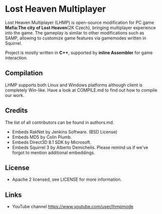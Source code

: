 # Lost Heaven Multiplayer
Lost Heaven Multiplayer (LHMP) is open-source modification for PC game
 **Mafia:The city of Lost Heaven**(2K Czech), bringing multiplayer experience into the game. 
The gameplay is similar to other modifications such as SAMP, allowing to customize game features via gamemodes written in Squirrel.

Project is mostly written in **C++**, supported by **inline Assembler** for game interaction. 

## Compilation
LHMP supports both Linux and Windows platforms although client is completely Win-like. 
Have a look at COMPILE.md to find out how to compile our work.

## Credits
The list of all contributors can be found in authors.md. 
* Embeds RakNet by Jenkins Software. (BSD License)
* Embeds MD5 by Colin Plumb.
* Embeds Direct3D 8.1 SDK by Microsoft.
* Embeds Squirrel 3 by Alberto Demichelis.
Please remind us if we've forgot to mention additional embeddings.

## License
* Apache 2 licensed, see LICENSE for more information.

## Links
* YouTube channel https://www.youtube.com/user/lhmpmode
